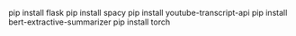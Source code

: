 pip install flask
pip install spacy
pip install youtube-transcript-api
pip install bert-extractive-summarizer
pip install torch
